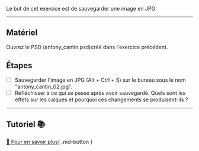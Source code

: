 <style>.md-footer{display:none;}</style>

Le but de cet exercice est de sauvegarder une image en JPG:   

***  

## Matériel
Ouvrez le PSD (antony_cantin.psd)créé dans l'exercice précédent. 


## Étapes

- [ ] Sauvegarder l'image en JPG (Alt + Ctrl + S) sur le bureau sous le nom "antony_cantin_02.jpg".
- [ ] Réfléchisser à ce qui se passe après avoir sauvegardé. Quels sont les effets sur les calques et pourquoi ces changements se produisent-ils ?

***  
## Tutoriel 📚
[📖 Pour en savoir plus](https://cmontmorency365-my.sharepoint.com/:v:/g/personal/flpilote_cmontmorency_qc_ca/EUHqTCjYyMVCkeIahHqiHHQBQ07BrCDjnLlFiHMkZadSIA?nav=eyJyZWZlcnJhbEluZm8iOnsicmVmZXJyYWxBcHAiOiJPbmVEcml2ZUZvckJ1c2luZXNzIiwicmVmZXJyYWxBcHBQbGF0Zm9ybSI6IldlYiIsInJlZmVycmFsTW9kZSI6InZpZXciLCJyZWZlcnJhbFZpZXciOiJNeUZpbGVzTGlua0NvcHkifX0&e=d1850G){ .md-button }   <br>



